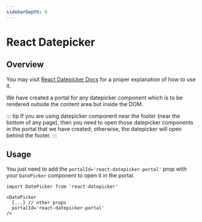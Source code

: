 ```yaml
---
sidebarDepth: 0
---
```


# React Datepicker

## Overview

You may visit [React Datepicker Docs](https://reactdatepicker.com/) for a proper explanation of how to use it.

We have created a portal for any datepicker component which is to be rendered outside the content area but inside the DOM.

::: tip
If you are using datepicker component near the footer (near the bottom of any page), then you need to open those datepicker components in the portal that we have created; otherwise, the datepicker will open behind the footer.
:::

## Usage

You just need to add the `portalId='react-datepicker-portal'` prop with your `DatePicker` component to open it in the portal.

```tsx
import DatePicker from 'react-datepicker'

<DatePicker
  {...} // other props
  portalId='react-datepicker-portal'
/>
```
